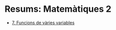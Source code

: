 # Resums: Matemàtiques 2
- [7. Funcions de vàries variables](https://marcelclaramunt.cat/uploads/funcions-multidimensionals.pdf)
